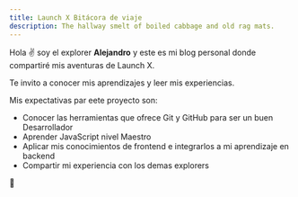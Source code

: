 ```yaml
---
title: Launch X Bitácora de viaje
description: The hallway smelt of boiled cabbage and old rag mats.
---
```


Hola ✌️  soy el explorer **Alejandro** y este es mi blog personal donde compartiré mis aventuras de Launch X.

Te invito a conocer mis aprendizajes y leer mis experiencias.

Mis expectativas par eete proyecto son:
* Conocer las herramientas que ofrece Git y GitHub para ser un buen Desarrollador 
* Aprender JavaScript nivel Maestro
* Aplicar mis conocimientos de frontend e integrarlos a mi aprendizaje en backend
* Compartir mi experiencia con los demas explorers

🚀
